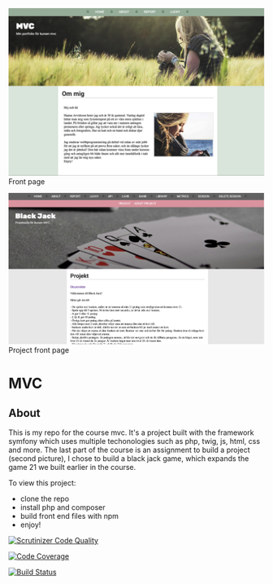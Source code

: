 ![front page](/public/img/home.png)
Front page

![project page](/public/img/front2.png)
Project front page

MVC
=====

## About
This is my repo for the course mvc.
It's a project built with the framework symfony which uses multiple techonologies such as php, twig, js, html, css and more. The last part of the course is an assignment to build a project (second picture), I chose to build a black jack game, which expands the game 21 we built earlier in the course.

To view this project:
* clone the repo
* install php and composer
* build front end files with npm
* enjoy!


[![Scrutinizer Code Quality](https://scrutinizer-ci.com/g/hhannaarvid/mvc-report/badges/quality-score.png?b=main)](https://scrutinizer-ci.com/g/hhannaarvid/mvc-report/?branch=main)

[![Code Coverage](https://scrutinizer-ci.com/g/hhannaarvid/mvc-report/badges/coverage.png?b=main)](https://scrutinizer-ci.com/g/hhannaarvid/mvc-report/?branch=main)

[![Build Status](https://scrutinizer-ci.com/g/hhannaarvid/mvc-report/badges/build.png?b=main)](https://scrutinizer-ci.com/g/hhannaarvid/mvc-report/build-status/main)